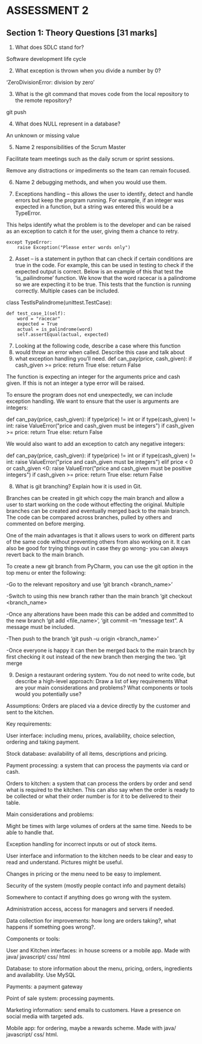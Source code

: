 # ASSESSMENT 2

## Section 1: Theory Questions [31 marks] 

1. What does SDLC stand for?

Software development life cycle


2. What exception is thrown when you divide a number by 0?

‘ZeroDivisionError: division by zero’


3. What is the git command that moves code from the local repository to the remote repository?

git push


4. What does NULL represent in a database?

An unknown or missing value


5. Name 2 responsibilities of the Scrum Master


Facilitate team meetings such as the daily scrum or sprint sessions.

Remove any distractions or impediments so the team can remain focused.


6. Name 2 debugging methods, and when you would use them.

1. Exceptions handling – this allows the user to identify, detect and 
handle errors but keep the program running. For example, if an integer 
was expected in a function, but a string was entered this would be a 
TypeError.

This helps identify what the problem is to the developer and can be 
raised as an exception to catch it for the user, giving them a chance to 
retry.

    except TypeError:
        raise Exception("Please enter words only")


2. Asset – is a statement in python that can check if certain conditions 
are true in the code. For example, this can be used in testing to check 
if the expected output is correct. Below is an example of this that 
test the ‘is_pailindrome’ function. We know that the word racecar is 
a palindrome so we are expecting it to be true. This tests that the 
function is running correctly. Multiple cases can be included.

class TestIsPalindrome(unittest.TestCase):

    def test_case_1(self):
        word = "racecar"
        expected = True
        actual = is_palindrome(word)
        self.assertEqual(actual, expected)


7. Looking at the following code, describe a case where this function 
8. would throw an error when called. Describe this case and talk about 
9. what exception handling you’ll need.
def can_pay(price, cash_given):
   if cash_given >= price:
       return True
   else:
       return False

   
The function is expecting an integer for the arguments price and cash given. 
If this is not an integer a type error will be raised.

To ensure the program does not end unexpectedly, we can include exception 
handling. We want to ensure that the user is arguments are integers:

def can_pay(price, cash_given):
   if type(price) != int or if type(cash_given) != int:
        raise ValueError("price and cash_given must be integers")
   if cash_given >= price:
       return True
   else:
       return False


We would also want to add an exception to catch any negative integers:

def can_pay(price, cash_given):
   if type(price) != int or if type(cash_given) != int:
        raise ValueError("price and cash_given must be integers")
   elif price < 0 or cash_given <0:
        raise ValueError("price and cash_given must be positive integers")
   if cash_given >= price:
       return True
   else:
       return False



8. What is git branching? Explain how it is used in Git.


Branches can be created in git which copy the main branch and allow a 
user to start working on the code without effecting the original. Multiple 
branches can be created and eventually merged back to the main branch. 
The code can be compared across branches, pulled by others and commented 
on before merging.


One of the main advantages is that it allows users to work on different 
parts of the same code without preventing others from also working on it. 
It can also be good for trying things out in case they go wrong- you can 
always revert back to the main branch.



To create a new git branch from PyCharm, you can use the git option 
in the top menu or enter the following:

-Go to the relevant repository and use ‘git branch <branch_name>’

-Switch to using this new branch rather than the main branch ‘git checkout 
<branch_name>

-Once any alterations have been made this can be added and committed to the 
new branch ‘git add <file_name>’, ‘git commit –m “message text”. A message 
must be included.

-Then push to the branch ‘git push –u origin <branch_name>’

-Once everyone is happy it can then be merged back to the main branch by 
first checking it out instead of the new branch then merging the two. ‘git 
merge <branch-name>



9. Design a restaurant ordering system. You do not need to write code, but 
describe a high-level approach:
Draw a list of key requirements
What are your main considerations and problems?
What components or tools would you potentially use?

   
Assumptions: Orders are placed via a device directly by the customer and sent to the kitchen.



Key requirements:

User interface: including menu, prices, availability, choice selection, ordering and taking payment.

Stock database: availability of all items, descriptions and pricing.

Payment processing: a system that can process the payments via card or cash.

Orders to kitchen: a system that can process the orders by order and send what is required to the 
kitchen. This can also say when the order is ready to be collected or what their order number 
is for it to be delivered to their table.



Main considerations and  problems:

Might be times with large volumes of orders at the same time. Needs to be able to handle that.

Exception handling for incorrect inputs or out of stock items.

User interface and information to the kitchen needs to be clear and easy to read and understand. 
Pictures might be useful.

Changes in pricing or the menu need to be easy to implement.

Security of the system (mostly people contact info and payment details)

Somewhere to contact if anything does go wrong with the system.

Administration access, access for managers and servers if needed.

Data collection for improvements: how long are orders taking?, what happens if something goes wrong?.



Components or tools:

User and Kitchen interfaces: in house screens or a mobile app. Made with java/ javascript/ css/ html

Database: to store information about the menu, pricing, orders, ingredients and availability. Use MySQL

Payments: a payment gateway

Point of sale system: processing payments.

Marketing information: send emails to customers. Have a presence on social media with targeted ads. 

Mobile app: for ordering, maybe a rewards scheme. Made with java/ javascript/ css/ html.


